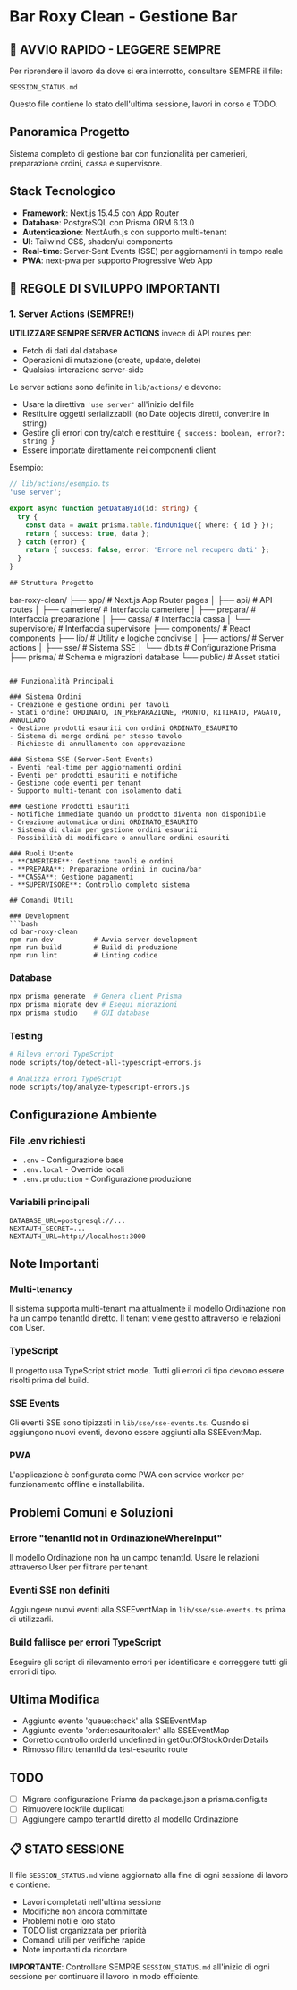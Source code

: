 # Bar Roxy Clean - Gestione Bar

## 🚀 AVVIO RAPIDO - LEGGERE SEMPRE
Per riprendere il lavoro da dove si era interrotto, consultare SEMPRE il file:
```
SESSION_STATUS.md
```
Questo file contiene lo stato dell'ultima sessione, lavori in corso e TODO.

## Panoramica Progetto
Sistema completo di gestione bar con funzionalità per camerieri, preparazione ordini, cassa e supervisore.

## Stack Tecnologico
- **Framework**: Next.js 15.4.5 con App Router
- **Database**: PostgreSQL con Prisma ORM 6.13.0
- **Autenticazione**: NextAuth.js con supporto multi-tenant
- **UI**: Tailwind CSS, shadcn/ui components
- **Real-time**: Server-Sent Events (SSE) per aggiornamenti in tempo reale
- **PWA**: next-pwa per supporto Progressive Web App

## 🔴 REGOLE DI SVILUPPO IMPORTANTI

### 1. Server Actions (SEMPRE!)
**UTILIZZARE SEMPRE SERVER ACTIONS** invece di API routes per:
- Fetch di dati dal database
- Operazioni di mutazione (create, update, delete)
- Qualsiasi interazione server-side

Le server actions sono definite in `lib/actions/` e devono:
- Usare la direttiva `'use server'` all'inizio del file
- Restituire oggetti serializzabili (no Date objects diretti, convertire in string)
- Gestire gli errori con try/catch e restituire `{ success: boolean, error?: string }`
- Essere importate direttamente nei componenti client

Esempio:
```typescript
// lib/actions/esempio.ts
'use server';

export async function getDataById(id: string) {
  try {
    const data = await prisma.table.findUnique({ where: { id } });
    return { success: true, data };
  } catch (error) {
    return { success: false, error: 'Errore nel recupero dati' };
  }
}

## Struttura Progetto
```
bar-roxy-clean/
├── app/                    # Next.js App Router pages
│   ├── api/               # API routes
│   ├── cameriere/         # Interfaccia cameriere
│   ├── prepara/           # Interfaccia preparazione
│   ├── cassa/             # Interfaccia cassa
│   └── supervisore/       # Interfaccia supervisore
├── components/            # React components
├── lib/                   # Utility e logiche condivise
│   ├── actions/          # Server actions
│   ├── sse/              # Sistema SSE
│   └── db.ts             # Configurazione Prisma
├── prisma/               # Schema e migrazioni database
└── public/               # Asset statici
```

## Funzionalità Principali

### Sistema Ordini
- Creazione e gestione ordini per tavoli
- Stati ordine: ORDINATO, IN_PREPARAZIONE, PRONTO, RITIRATO, PAGATO, ANNULLATO
- Gestione prodotti esauriti con ordini ORDINATO_ESAURITO
- Sistema di merge ordini per stesso tavolo
- Richieste di annullamento con approvazione

### Sistema SSE (Server-Sent Events)
- Eventi real-time per aggiornamenti ordini
- Eventi per prodotti esauriti e notifiche
- Gestione code eventi per tenant
- Supporto multi-tenant con isolamento dati

### Gestione Prodotti Esauriti
- Notifiche immediate quando un prodotto diventa non disponibile
- Creazione automatica ordini ORDINATO_ESAURITO
- Sistema di claim per gestione ordini esauriti
- Possibilità di modificare o annullare ordini esauriti

### Ruoli Utente
- **CAMERIERE**: Gestione tavoli e ordini
- **PREPARA**: Preparazione ordini in cucina/bar
- **CASSA**: Gestione pagamenti
- **SUPERVISORE**: Controllo completo sistema

## Comandi Utili

### Development
```bash
cd bar-roxy-clean
npm run dev          # Avvia server development
npm run build        # Build di produzione
npm run lint         # Linting codice
```

### Database
```bash
npx prisma generate  # Genera client Prisma
npx prisma migrate dev # Esegui migrazioni
npx prisma studio    # GUI database
```

### Testing
```bash
# Rileva errori TypeScript
node scripts/top/detect-all-typescript-errors.js

# Analizza errori TypeScript
node scripts/top/analyze-typescript-errors.js
```

## Configurazione Ambiente

### File .env richiesti
- `.env` - Configurazione base
- `.env.local` - Override locali
- `.env.production` - Configurazione produzione

### Variabili principali
```env
DATABASE_URL=postgresql://...
NEXTAUTH_SECRET=...
NEXTAUTH_URL=http://localhost:3000
```

## Note Importanti

### Multi-tenancy
Il sistema supporta multi-tenant ma attualmente il modello Ordinazione non ha un campo tenantId diretto. Il tenant viene gestito attraverso le relazioni con User.

### TypeScript
Il progetto usa TypeScript strict mode. Tutti gli errori di tipo devono essere risolti prima del build.

### SSE Events
Gli eventi SSE sono tipizzati in `lib/sse/sse-events.ts`. Quando si aggiungono nuovi eventi, devono essere aggiunti alla SSEEventMap.

### PWA
L'applicazione è configurata come PWA con service worker per funzionamento offline e installabilità.

## Problemi Comuni e Soluzioni

### Errore "tenantId not in OrdinazioneWhereInput"
Il modello Ordinazione non ha un campo tenantId. Usare le relazioni attraverso User per filtrare per tenant.

### Eventi SSE non definiti
Aggiungere nuovi eventi alla SSEEventMap in `lib/sse/sse-events.ts` prima di utilizzarli.

### Build fallisce per errori TypeScript
Eseguire gli script di rilevamento errori per identificare e correggere tutti gli errori di tipo.

## Ultima Modifica
- Aggiunto evento 'queue:check' alla SSEEventMap
- Aggiunto evento 'order:esaurito:alert' alla SSEEventMap  
- Corretto controllo orderId undefined in getOutOfStockOrderDetails
- Rimosso filtro tenantId da test-esaurito route

## TODO
- [ ] Migrare configurazione Prisma da package.json a prisma.config.ts
- [ ] Rimuovere lockfile duplicati
- [ ] Aggiungere campo tenantId diretto al modello Ordinazione

## 📋 STATO SESSIONE
Il file `SESSION_STATUS.md` viene aggiornato alla fine di ogni sessione di lavoro e contiene:
- Lavori completati nell'ultima sessione
- Modifiche non ancora committate
- Problemi noti e loro stato
- TODO list organizzata per priorità
- Comandi utili per verifiche rapide
- Note importanti da ricordare

**IMPORTANTE**: Controllare SEMPRE `SESSION_STATUS.md` all'inizio di ogni sessione per continuare il lavoro in modo efficiente.